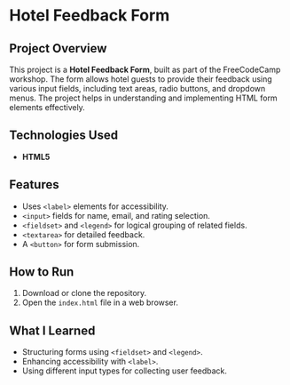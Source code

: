 # Hotel Feedback Form

## Project Overview
This project is a **Hotel Feedback Form**, built as part of the FreeCodeCamp workshop. The form allows hotel guests to provide their feedback using various input fields, including text areas, radio buttons, and dropdown menus. The project helps in understanding and implementing HTML form elements effectively.

##  Technologies Used
- **HTML5**


##  Features
- Uses `<label>` elements for accessibility.
- `<input>` fields for name, email, and rating selection.
- `<fieldset>` and `<legend>` for logical grouping of related fields.
- `<textarea>` for detailed feedback.
- A `<button>` for form submission.

##  How to Run
1. Download or clone the repository.
2. Open the `index.html` file in a web browser.

##  What I Learned
- Structuring forms using `<fieldset>` and `<legend>`.
- Enhancing accessibility with `<label>`.
- Using different input types for collecting user feedback.
